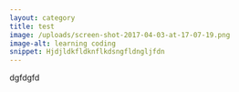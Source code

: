 ```yaml
---
layout: category
title: test
image: /uploads/screen-shot-2017-04-03-at-17-07-19.png
image-alt: learning coding
snippet: Hjdjldkfldknflkdsngfldngljfdn
---
```



dgfdgfd